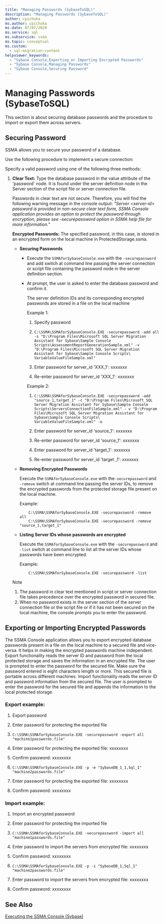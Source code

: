 ```yaml
---
title: "Managing Passwords (SybaseToSQL)"
description: "Managing Passwords (SybaseToSQL)"
author: cpichuka
ms.author: cpichuka
ms.date: 07/07/2020
ms.service: sql
ms.subservice: ssma
ms.topic: conceptual
ms.custom:
  - sql-migration-content
helpviewer_keywords:
  - "Sybase Console,Exporting or Importing Encrypted Passwords"
  - "Sybase Console,Managing Passwords"
  - "Sybase Console,Securing Password"
---
```

# Managing Passwords (SybaseToSQL)
This section is about securing database passwords and the procedure to import or export them across servers.

## Securing Password  
SSMA allows you to secure your password of a database.  
  
Use the following procedure to implement a secure connection:  
  
Specify a valid password using one of the following three methods:  
  
1.  **Clear Text:** Type the database password in the value attribute of the 'password' node. It is found under the server definition node in the Server section of the script file or server connection file.  
  
    Passwords in clear text are not secure. Therefore, you will find the following warning message in the console output: *"Server &lt;server-id&gt; password is provided in non-secure clear text form, SSMA Console application provides an option to protect the password through encryption, please see -securepassword option in SSMA help file for more information."*  
  
    **Encrypted Passwords:** The specified password, in this case, is stored in an encrypted form on the local machine in ProtectedStorage.ssma.  
  
    -   **Securing Passwords**  
  
        -   Execute the `SSMAforSybaseConsole.exe` with the `-securepassword` and add switch at command line passing the server connection or script file containing the password node in the server definition section.  
  
        -   At prompt, the user is asked to enter the database password and confirm it.  
  
            The server definition IDs and its corresponding encrypted passwords are stored in a file on the local machine  
            
            Example 1:  
            
            1. Specify password
                
            2. `C:\SSMA\SSMAforSybaseConsole.EXE -securepassword -add all -s "D:\Program Files\Microsoft SQL Server Migration Assistant for Sybase\Sample Console Scripts\AssessmentReportGenerationSample.xml" -v "D:\Program Files\Microsoft SQL Server Migration Assistant for Sybase\Sample Console Scripts\ VariableValueFileSample.xml"`
                
            3. Enter password for server_id 'XXX_1': xxxxxxx
                
            4. Re-enter password for server_id 'XXX_1': xxxxxxx
            
            Example 2:
            
            1. `C:\SSMA\SSMAforSybaseConsole.EXE -securepassword -add "source_1,target_1" -c "D:\Program Files\Microsoft SQL Server Migration Assistant for Sybase\Sample Console Scripts\ServersConnectionFileSample.xml" - v "D:\Program Files\Microsoft SQL Server Migration Assistant for Sybase\Sample Console Scripts\ VariableValueFileSample.xml" -o`
                
            2. Enter password for server_id 'source_1': xxxxxxx
                
            3. Re-enter password for server_id 'source_1': xxxxxxx
                
            4. Enter password for server_id 'target_1': xxxxxxx
                
            5. Re-enter password for server_id 'target _1': xxxxxxx  
    
    -   **Removing Encrypted Passwords**  
  
        Execute the `SSMAforSybaseConsole.exe` with the`-securepassword` and `-remove` switch at command line passing the server IDs, to remove the encrypted passwords from the protected storage file present on the local machine.  
  
        Example:  
        
        ```console
            C:\SSMA\SSMAforSybaseConsole.EXE -securepassword -remove all
            C:\SSMA\SSMAforSybaseConsole.EXE -securepassword -remove "source_1,target_1"  
        ```
  
    -   **Listing Server IDs whose passwords are encrypted**  
  
        Execute the `SSMAforSybaseConsole.exe` with the `-securepassword` and `-list` switch at command line to list all the server IDs whose passwords have been encrypted.  
  
        Example:  

        ```console
            C:\SSMA\SSMAforSybaseConsole.EXE -securepassword -list  
        ```
  
    > [!NOTE]  
    > 1.  The password in clear text mentioned in script or server connection file takes precedence over the encrypted password in secured file.  
    > 2.  When no password exists in the server section of the server connection file or the script file or if it has not been secured on the local machine, the console prompts you to enter the password.  
  
## Exporting or Importing Encrypted Passwords  
The SSMA Console application allows you to export encrypted database passwords present in a file on the local machine to a secured file and vice-versa. It helps in making the encrypted passwords machine independent. Export functionality reads the server ID and password from the local protected storage and saves the information in an encrypted file. The user is prompted to enter the password for the secured file. Make sure the password entered is eight characters length or more. This secured file is portable across different machines. Import functionality reads the server ID and password information from the secured file. The user is prompted to enter the password for the secured file and appends the information to the local protected storage.  
  
### Export example:  

1. Export password
    
2. Enter password for protecting the exported file
    
3. `C:\SSMA\SSMAforSybaseConsole.EXE -securepassword -export all "machine1passwords.file"`
    
4. Enter password for protecting the exported file: xxxxxxxx
    
5. Confirm password: xxxxxxxx
    
6. `C:\SSMA\SSMAforSybaseConsole.EXE -p -e "SybaseDB_1_1,Sql_1" "machine2passwords.file"`
    
7. Enter password for protecting the exported file: xxxxxxxx
    
8. Confirm password: xxxxxxxx  
  
### Import example:  

1. Import an encrypted password
    
2. Enter password for protecting the imported file
    
3. `C:\SSMA\SSMAforSybaseConsole.EXE -securepassword -import all "machine1passwords.file"`
    
4. Enter password to import the servers from encrypted file: xxxxxxxx
    
5. Confirm password: xxxxxxxx
    
6. `C:\SSMA\SSMAforSybaseConsole.EXE -p -i "SybaseDB_1,Sql_1" "machine2passwords.file"`
    
7. Enter password to import the servers from encrypted file: xxxxxxxx
    
8. Confirm password: xxxxxxxx  
  
## See Also  
[Executing the SSMA Console (Sybase)](./executing-the-ssma-console-sybasetosql.md)  
